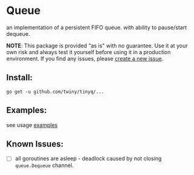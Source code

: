 # Queue
an implementation of a persistent FIFO queue. with ability to pause/start dequeue.

**NOTE**: This package is provided "as is" with no guarantee. Use it at your own risk and always test it yourself before using it in a production environment. If you find any issues, please [create a new issue](https://github.com/twiny/tinyq/issues/new).

## Install:
`go get -u github.com/twiny/tinyq/...`

## Examples:
see usage [examples](_examples/http/main.go)

## Known Issues:
- [ ] all goroutines are asleep - deadlock caused by not closing `queue.Dequeue` channel. 